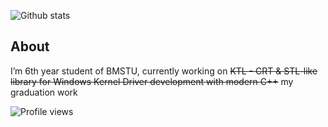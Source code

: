 ![Github stats](https://github-readme-stats.vercel.app/api?username=DymOK93&theme=cobalt&show_icons=true&count_private=true)

## About
I’m 6th year student of BMSTU, currently working on ~~KTL - CRT & STL-like library for Windows Kernel Driver development with modern C++~~ my graduation work

![Profile views](https://gpvc.arturio.dev/DymOK93)

<!--
**DymOK93/DymOK93** is a ✨ _special_ ✨ repository because its `README.md` (this file) appears on your GitHub profile.

Here are some ideas to get you started:

- 🔭 I’m currently working on ...
- 🌱 I’m currently learning ...
- 👯 I’m looking to collaborate on ...
- 🤔 I’m looking for help with ...
- 💬 Ask me about ...
- 📫 How to reach me: ...
- 😄 Pronouns: ...
- ⚡ Fun fact: ...
-->
